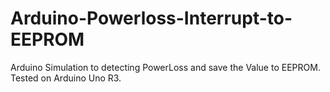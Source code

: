 # Arduino-Powerloss-Interrupt-to-EEPROM
Arduino Simulation to detecting PowerLoss and save the Value to EEPROM.
Tested on Arduino Uno R3.
